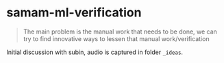 # samam-ml-verification

> The main problem is the manual work that needs to be done, we can try to find innovative ways to lessen that manual work/verification

Initial discussion with subin, audio is captured in folder `_ideas`.

